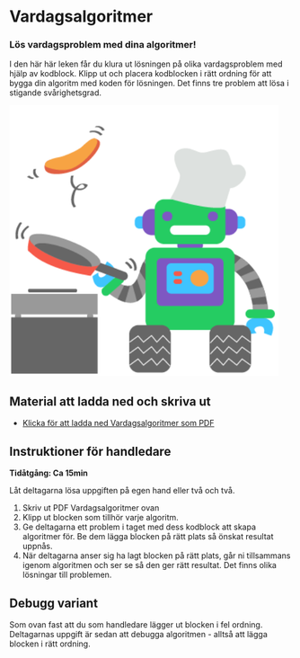 # Vardagsalgoritmer

### **Lös vardagsproblem med dina algoritmer!**

I den här här leken får du klura ut lösningen på olika vardagsproblem med hjälp av kodblock. Klipp ut och placera kodblocken i rätt ordning för att bygga din algoritm med koden för lösningen. Det finns tre problem att lösa i stigande svårighetsgrad.

![Exempel på kodknäckaren](Robot_steker_pannkakor.png)

## Material att ladda ned och skriva ut
* [Klicka för att ladda ned Vardagsalgoritmer som PDF](https://github.com/Kodcentrum/Datorfria-lekar/raw/master/lek_vardagsalgoritmer/Vardagsalgoritmer_samlade.pdf)

## Instruktioner för handledare
**Tidåtgång: Ca 15min**

Låt deltagarna lösa uppgiften på egen hand eller två och två.

1. Skriv ut PDF Vardagsalgoritmer ovan
2. Klipp ut blocken som tillhör varje algoritm. 
3. Ge deltagarna ett problem i taget med dess kodblock att skapa algoritmer för. Be dem lägga blocken på rätt plats så önskat resultat uppnås.
4. När deltagarna anser sig ha lagt blocken på rätt plats, går ni tillsammans igenom algoritmen och ser se så den ger rätt resultat. Det finns olika lösningar till problemen.

## Debugg variant
Som ovan fast att du som handledare lägger ut blocken i fel ordning. Deltagarnas uppgift är sedan att debugga algoritmen - alltså att lägga blocken i rätt ordning.

